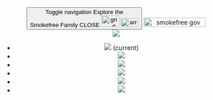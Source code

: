 <div class="affix">
    <header class="sf-banner sf-navbar-default sf-navbar-container">
        <nav class="sf-navbar sf-navbar-default sf-tophat sf-smokefree">
            <div class="sf-container-fluid">
                <div class="sf-navbar-header">
                    <button type="button" id="toggle-btn" onclick="toggleMenu()" class="navbar-toggle collapsed" data-toggle="collapse" data-target="#tophat-navbar-collapse" aria-expanded="false">
                    <div class="clear"></div>
                        <span class="sr-only">Toggle navigation</span>
                        <span class="toggle-message text collapsed">Explore the<br>Smokefree Family</span>
                        <span class="toggle-message text expanded">CLOSE</span>
                        <span class="toggle-message graphic">
                            <img class="toggle-message collapsed" src="/assets/images/tophat-grid-2x.png" alt="grid" width="40" height="26">
                            <img class="toggle-message toggle-arrow" src="/assets/images/tophat-arrow-2x.png" alt="arrow" width="40" height="20">
                        </span>
                    </button>
                    <a class="navbar-brand collapsed" href="/">
                        <img src="/assets/images/smokefree-gov.png" alt="smokefree gov" width="139" height="21">
                    </a>
                </div>
                <a class="sf-navbar-brand collapsed">
                    <img src="/assets/images/smokefree-gov.png">
                </a>
            </div>
            <div class="sf-navbar-collapse" id="sf-tophat-navbar-collapse">
                <ul class="sf-nav sf-navbar-nav">
                    <li class="active">
                        <a>
                            <img src="/assets/images/smokefree.png">
                            <span>(current)</span>
                        </a>
                    </li>
                    <li>
                        <a>
                            <img src="/assets/images/smokefree-veterans.png">
                        </a>
                    </li>
                    <li>
                        <a>
                            <img src="/assets/images/smokefree-women.png">
                        </a>
                    </li>
                    <li>
                        <a>
                            <img src="/assets/images/smokefree-teen.png">
                        </a>
                    </li>
                    <li>
                        <a>
                            <img src="/assets/images/smokefree-espanol.png">
                        </a>
                    </li>
                    <li>
                        <a>
                            <img src="/assets/images/smokefree-60+.png">
                        </a>
                    </li>
                </ul>
            </div>
        </nav>
    </header>
</div>